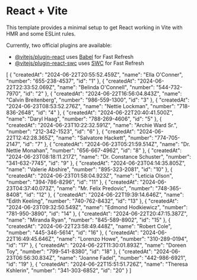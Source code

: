 # React + Vite

This template provides a minimal setup to get React working in Vite with HMR and some ESLint rules.

Currently, two official plugins are available:

- [@vitejs/plugin-react](https://github.com/vitejs/vite-plugin-react/blob/main/packages/plugin-react/README.md) uses [Babel](https://babeljs.io/) for Fast Refresh
- [@vitejs/plugin-react-swc](https://github.com/vitejs/vite-plugin-react-swc) uses [SWC](https://swc.rs/) for Fast Refresh


[
  {
    "createdAt": "2024-06-22T20:55:52.459Z",
    "name": "Ella O'Conner",
    "number": "655-238-4537",
    "id": "1"
  },
  {
    "createdAt": "2024-06-22T22:33:52.069Z",
    "name": "Belinda O'Connell",
    "number": "544-732-7970",
    "id": "2"
  },
  {
    "createdAt": "2024-06-22T16:56:04.843Z",
    "name": "Calvin Breitenberg",
    "number": "986-559-1300",
    "id": "3"
  },
  {
    "createdAt": "2024-06-23T08:53:52.276Z",
    "name": "Nettie Lockman",
    "number": "718-836-2648",
    "id": "4"
  },
  {
    "createdAt": "2024-06-22T20:40:41.500Z",
    "name": "Daryl Haag",
    "number": "788-269-4606",
    "id": "5"
  },
  {
    "createdAt": "2024-06-23T10:22:32.591Z",
    "name": "Archie Ward Sr.",
    "number": "212-342-1523",
    "id": "6"
  },
  {
    "createdAt": "2024-06-22T12:42:28.365Z",
    "name": "Salvatore Hackett",
    "number": "774-705-2147",
    "id": "7"
  },
  {
    "createdAt": "2024-06-23T05:21:59.514Z",
    "name": "Dr. Nettie Monahan",
    "number": "656-667-4962",
    "id": "8"
  },
  {
    "createdAt": "2024-06-23T08:18:11.217Z",
    "name": "Dr. Constance Schuster",
    "number": "341-632-7745",
    "id": "9"
  },
  {
    "createdAt": "2024-06-23T04:14:35.805Z",
    "name": "Valerie Abshire",
    "number": "895-323-2081",
    "id": "10"
  },
  {
    "createdAt": "2024-06-23T01:58:04.923Z",
    "name": "Leticia Olson",
    "number": "394-786-8296",
    "id": "11"
  },
  {
    "createdAt": "2024-06-23T04:37:40.073Z",
    "name": "Mr. Felix Predovic",
    "number": "748-365-8408",
    "id": "12"
  },
  {
    "createdAt": "2024-06-22T19:39:14.646Z",
    "name": "Edith Keeling",
    "number": "740-762-8432",
    "id": "13"
  },
  {
    "createdAt": "2024-06-23T09:32:50.549Z",
    "name": "Edmond Hodkiewicz",
    "number": "781-950-3890",
    "id": "14"
  },
  {
    "createdAt": "2024-06-22T20:47:15.387Z",
    "name": "Miranda Ryan",
    "number": "845-589-8902",
    "id": "15"
  },
  {
    "createdAt": "2024-06-22T23:58:49.448Z",
    "name": "Robert Cole",
    "number": "445-346-5614",
    "id": "16"
  },
  {
    "createdAt": "2024-06-22T16:49:45.646Z",
    "name": "Lorenzo Howe",
    "number": "310-289-0194",
    "id": "17"
  },
  {
    "createdAt": "2024-06-22T11:30:01.893Z",
    "name": "Doreen Toy",
    "number": "799-541-8380",
    "id": "18"
  },
  {
    "createdAt": "2024-06-23T06:56:30.834Z",
    "name": "Joanne Fadel",
    "number": "442-986-6921",
    "id": "19"
  },
  {
    "createdAt": "2024-06-22T15:51:51.726Z",
    "name": "Theresa Kshlerin",
    "number": "341-303-6852",
    "id": "20"
  }
]